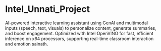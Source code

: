 # Intel_Unnati_Project
AI-powered interactive learning assistant using GenAI and multimodal inputs (speech, text, visuals) to personalize content, generate summaries, and boost engagement. Optimized with Intel OpenVINO for fast, efficient inference on x64 processors, supporting real-time classroom interaction and emotion sainath.
